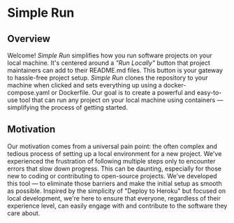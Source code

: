 # Simple Run

## Overview

Welcome! _Simple Run_ simplifies how you run software projects on your local machine. It's centered around a _"Run Locally"_ button that project maintainers can add to their README.md files. This button is your gateway to hassle-free project setup. _Simple Run_ clones the repository to your machine when clicked and sets everything up using a docker-compose.yaml or Dockerfile. Our goal is to create a powerful and easy-to-use tool that can run any project on your local machine using containers — simplifying the process of getting started.

## Motivation

Our motivation comes from a universal pain point: the often complex and tedious process of setting up a local environment for a new project. We've experienced the frustration of following multiple steps only to encounter errors that slow down progress. This can be daunting, especially for those new to coding or contributing to open-source projects. We've developed this tool — to eliminate those barriers and make the initial setup as smooth as possible. Inspired by the simplicity of "Deploy to Heroku" but focused on local development, we're here to ensure that everyone, regardless of their experience level, can easily engage with and contribute to the software they care about.

